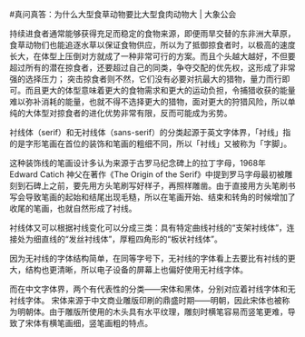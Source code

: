#﻿真问真答：为什么大型食草动物要比大型食肉动物大 | 大象公会

持续进食者通常能够获得充足而稳定的食物来源，即便雨旱交替的东非洲大草原，食草动物们也能追逐水草以保证食物供应，所以为了抵御掠食者时，以极高的速度长大，在体型上压倒对方就成了一种非常可行的方案。而且个头越大越好，不但要超过所有的潜在掠食者，还要超过自己的同类，争夺交配的优先权，这形成了非常强的选择压力； 突击掠食者则不然，它们没有必要对抗最大的猎物，量力而行即可。而且更大的体型意味着更大的食物需求和更大的运动负担，令捕猎收获的能量难以弥补消耗的能量，也就不得不选择更大的猎物，面对更大的狩猎风险，所以单纯的大体型对掠食者的进化优势非常有限，反而可能成为劣势。

衬线体（serif）和无衬线体（sans-serif）的分类起源于英文字体界，「衬线」指的是字形笔画在首位的装饰和笔画的粗细不同，所以「衬线」又被称为「字脚」。

这种装饰线的笔画设计多认为来源于古罗马纪念碑上的拉丁字母，1968年 Edward Catich 神父在著作《The Origin of the Serif》中提到罗马字母最初被雕刻到石碑上之前，要先用方头笔刷写好样子，再照样雕凿。由于直接用方头笔刷书写会导致笔画的起始和结尾出现毛糙，所以在笔画开始、结束和转角的时候增加了收尾的笔画，也就自然形成了衬线。

衬线体又可以根据衬线变化可以分成三类：具有特定曲线衬线的“支架衬线体”，连接处为细直线的“发丝衬线体”，厚粗四角形的“板状衬线体”。

因为无衬线的字体结构简单，在同等字号下，无衬线的字体看上去要比有衬线的更大，结构也更清晰，所以电子设备的屏幕上也偏好使用无衬线字体。

而在中文字体界，两个有代表性的分类——宋体和黑体，分别对应着衬线字体和无衬线字体。 宋体来源于中文商业雕版印刷的鼎盛时期——明朝，因此宋体也被称为明朝体。由于雕版所使用的木头具有水平纹理，雕刻时横笔容易而竖笔更难，导致了宋体有横笔画细，竖笔画粗的特点。

